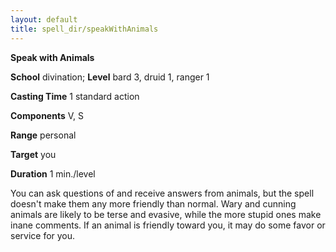 ```yaml
---
layout: default
title: spell_dir/speakWithAnimals
---
```

 **Speak with Animals**

**School** divination; **Level** bard 3, druid 1, ranger 1

**Casting Time** 1 standard action

**Components** V, S

**Range** personal

**Target** you

**Duration** 1 min./level

You can ask questions of and receive answers from animals, but the spell doesn't make them any more friendly than normal. Wary and cunning animals are likely to be terse and evasive, while the more stupid ones make inane comments. If an animal is friendly toward you, it may do some favor or service for you.

